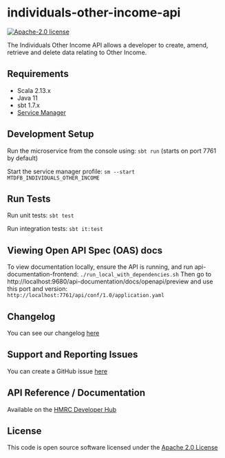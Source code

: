 
# individuals-other-income-api

[![Apache-2.0 license](http://img.shields.io/badge/license-Apache-blue.svg)](http://www.apache.org/licenses/LICENSE-2.0.html)

The Individuals Other Income API allows a developer to create, amend, retrieve and delete data relating to Other Income.

## Requirements

- Scala 2.13.x
- Java 11
- sbt 1.7.x
- [Service Manager](https://github.com/hmrc/sm2)

## Development Setup

Run the microservice from the console using: `sbt run` (starts on port 7761 by default)

Start the service manager profile: `sm --start MTDFB_INDIVIDUALS_OTHER_INCOME`

## Run Tests

Run unit tests: `sbt test`

Run integration tests: `sbt it:test`

## Viewing Open API Spec (OAS) docs

To view documentation locally, ensure the API is running, and run api-documentation-frontend:
`./run_local_with_dependencies.sh`
Then go to http://localhost:9680/api-documentation/docs/openapi/preview and use this port and version:
`http://localhost:7761/api/conf/1.0/application.yaml`

## Changelog

You can see our changelog [here](https://github.com/hmrc/income-tax-mtd-changelog)

## Support and Reporting Issues

You can create a GitHub issue [here](https://github.com/hmrc/income-tax-mtd-changelog/issues)

## API Reference / Documentation

Available on
the [HMRC Developer Hub](https://developer.service.hmrc.gov.uk/api-documentation/docs/api/service/individuals-other-income-api)

## License

This code is open source software licensed under
the [Apache 2.0 License]("http://www.apache.org/licenses/LICENSE-2.0.html")
